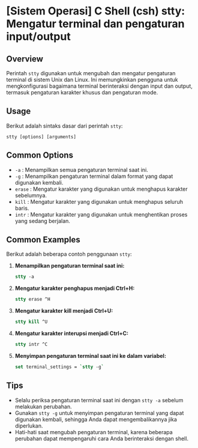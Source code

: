 # [Sistem Operasi] C Shell (csh) stty: Mengatur terminal dan pengaturan input/output

## Overview
Perintah `stty` digunakan untuk mengubah dan mengatur pengaturan terminal di sistem Unix dan Linux. Ini memungkinkan pengguna untuk mengkonfigurasi bagaimana terminal berinteraksi dengan input dan output, termasuk pengaturan karakter khusus dan pengaturan mode.

## Usage
Berikut adalah sintaks dasar dari perintah `stty`:

```
stty [options] [arguments]
```

## Common Options
- `-a` : Menampilkan semua pengaturan terminal saat ini.
- `-g` : Menampilkan pengaturan terminal dalam format yang dapat digunakan kembali.
- `erase` : Mengatur karakter yang digunakan untuk menghapus karakter sebelumnya.
- `kill` : Mengatur karakter yang digunakan untuk menghapus seluruh baris.
- `intr` : Mengatur karakter yang digunakan untuk menghentikan proses yang sedang berjalan.

## Common Examples
Berikut adalah beberapa contoh penggunaan `stty`:

1. **Menampilkan pengaturan terminal saat ini:**
   ```csh
   stty -a
   ```

2. **Mengatur karakter penghapus menjadi Ctrl+H:**
   ```csh
   stty erase ^H
   ```

3. **Mengatur karakter kill menjadi Ctrl+U:**
   ```csh
   stty kill ^U
   ```

4. **Mengatur karakter interupsi menjadi Ctrl+C:**
   ```csh
   stty intr ^C
   ```

5. **Menyimpan pengaturan terminal saat ini ke dalam variabel:**
   ```csh
   set terminal_settings = `stty -g`
   ```

## Tips
- Selalu periksa pengaturan terminal saat ini dengan `stty -a` sebelum melakukan perubahan.
- Gunakan `stty -g` untuk menyimpan pengaturan terminal yang dapat digunakan kembali, sehingga Anda dapat mengembalikannya jika diperlukan.
- Hati-hati saat mengubah pengaturan terminal, karena beberapa perubahan dapat mempengaruhi cara Anda berinteraksi dengan shell.